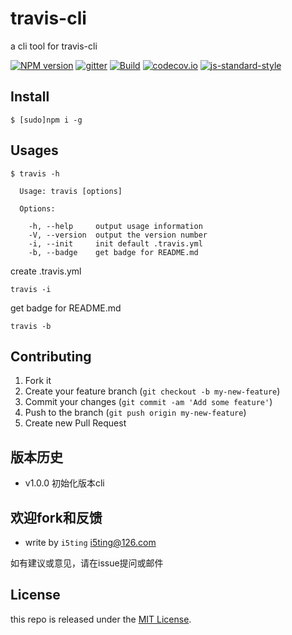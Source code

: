 # travis-cli

a cli tool for travis-cli 

[![NPM version](https://img.shields.io/npm/v/travis-cli.svg?style=flat-square)](https://www.npmjs.com/package/travis-cli)
[![gitter](https://badges.gitter.im/Join%20Chat.svg)](https://gitter.im/i5ting/travis-cli?utm_source=badge&utm_medium=badge&utm_campaign=pr-badge&utm_content=badge)
[![Build](https://travis-ci.org/i5ting/travis-cli.svg?branch=master)](https://travis-ci.org/i5ting/travis-cli)
[![codecov.io](https://codecov.io/github/i5ting/travis-cli/coverage.svg?branch=master)](https://codecov.io/github/i5ting/travis-cli?branch=master)
[![js-standard-style](https://img.shields.io/badge/code%20style-standard-brightgreen.svg)](http://standardjs.com/)

## Install

```
$ [sudo]npm i -g 
```

## Usages

```
$ travis -h

  Usage: travis [options]

  Options:

    -h, --help     output usage information
    -V, --version  output the version number
    -i, --init     init default .travis.yml
    -b, --badge    get badge for README.md
```

create .travis.yml

```
travis -i
```

get badge for README.md


```
travis -b
```

## Contributing

1. Fork it
2. Create your feature branch (`git checkout -b my-new-feature`)
3. Commit your changes (`git commit -am 'Add some feature'`)
4. Push to the branch (`git push origin my-new-feature`)
5. Create new Pull Request

## 版本历史

- v1.0.0 初始化版本cli

## 欢迎fork和反馈

- write by `i5ting` i5ting@126.com

如有建议或意见，请在issue提问或邮件

## License

this repo is released under the [MIT
License](http://www.opensource.org/licenses/MIT).
